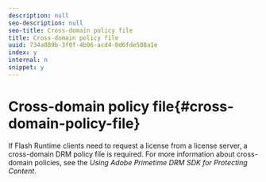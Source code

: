 ```yaml
---
description: null
seo-description: null
seo-title: Cross-domain policy file
title: Cross-domain policy file
uuid: 734a089b-3f0f-4b06-acd4-0d6fde508a1e
index: y
internal: n
snippet: y
---
```


# Cross-domain policy file{#cross-domain-policy-file}

If Flash Runtime clients need to request a license from a license server, a cross-domain DRM policy file is required. For more information about cross-domain policies, see the *Using Adobe Primetime DRM SDK for Protecting Content*. 

